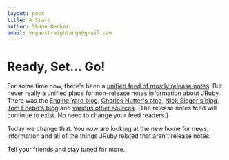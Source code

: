 ```yaml
---
layout: post
title: A Start
author: Shane Becker
email: veganstraightedge@gmail.com
---
```


# Ready, Set... Go!

For some time now, there's been a [unified feed of mostly release notes](http://jruby.org/atom.xml "JRuby.org News"). But never really a unified place for non-release notes information about JRuby. There was the [Engine Yard blog](http://www.engineyard.com/blog/?s=jruby "Jruby | Engine Yard Ruby on Rails Blog"), [Charles Nutter's blog](http://blog.headius.com/ "Headius"), [Nick Sieger's blog](http://blog.nicksieger.com "Nick Sieger"), [Tom Enebo's blog](http://blog.enebo.com "Tom's Ruminations") and [various other sources](http://www.google.com/search?q=jruby "jruby - Google Search"). (The release notes feed will continue to exist. No need to change your feed readers.)

Today we change that. You now are looking at the new home for news, information and all of the things JRuby related that aren't release notes. 

Tell your friends and stay tuned for more.
